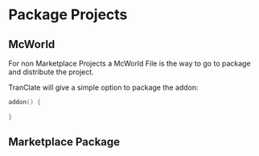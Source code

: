 # Package Projects

## McWorld

For non Marketplace Projects a McWorld File is the way to go to package and distribute
the project.

TranClate will give a simple option to package the addon:

````kotlin
addon() {
    
}
````

## Marketplace Package

